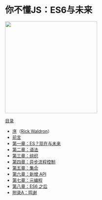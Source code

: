 # 你不懂JS：ES6与未来

<img src="es6_beyond/cover.jpg" width="300">

[目录](es6_beyond/toc.md)

* [序](es6_beyond/foreword.md)（[Rick Waldron](http://bocoup.com/weblog/author/rick-waldron/)）
* [前言](preface.md)
* [第一章：ES？现在与未来](es6_beyond/ch1.md)
* [第二章：语法](es6_beyond/ch2.md)
* [第三章：组织](es6_beyond/ch3.md)
* [第四章：异步流程控制](es6_beyond/ch4.md)
* [第五章：集合](es6_beyond/ch5.md)
* [第六章：新增 API](es6_beyond/ch6.md)
* [第七章：元编程](es6_beyond/ch7.md)
* [第八章：ES6 之后](es6_beyond/ch8.md)
* [附录A：鸣谢](es6_beyond/apA.md)
 
